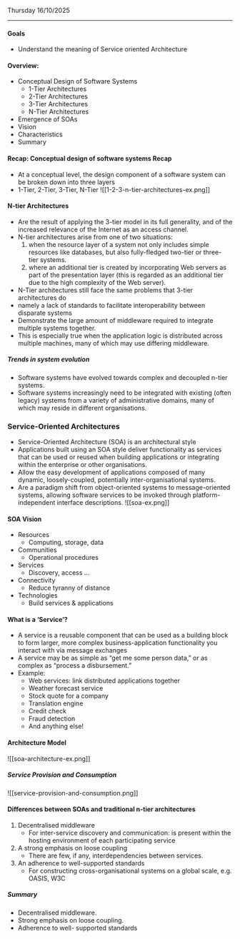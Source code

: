 Thursday 16/10/2025

---
#### Goals
- Understand the meaning of Service oriented Architecture
#### Overview:
- Conceptual Design of Software Systems
	- 1-Tier Architectures
	- 2-Tier Architectures
	- 3-Tier Architectures
	- N-Tier Architectures
- Emergence of SOAs
- Vision
- Characteristics
- Summary
#### Recap: Conceptual design of software systems Recap
 - At a conceptual level, the design component of a software system can be broken down into three layers
 - 1-Tier, 2-Tier, 3-Tier, N-Tier
![[1-2-3-n-tier-architectures-ex.png]]
#### N-tier Architectures
- Are the result of applying the 3-tier model in its full generality, and of the increased relevance of the Internet as an access channel.
- N-tier architectures arise from one of two situations:
	1. when the resource layer of a system not only includes simple resources like databases, but also fully-fledged two-tier or three- tier systems.
	2. where an additional tier is created by incorporating Web servers as part of the presentation layer (this is regarded as an additional tier due to the high complexity of the Web server).
- N-Tier architectures still face the same problems that 3-tier architectures do
- namely a lack of standards to facilitate interoperability between disparate systems
- Demonstrate the large amount of middleware required to integrate multiple systems together.
- This is especially true when the application logic is distributed across multiple machines, many of which may use differing middleware.
##### Trends in system evolution
- Software systems have evolved towards complex and decoupled n-tier systems.
- Software systems increasingly need to be integrated with existing (often legacy) systems from a variety of administrative domains, many of which may reside in different organisations.
### Service-Oriented Architectures
- Service-Oriented Architecture (SOA) is an architectural style
- Applications built using an SOA style deliver functionality as services that can be used or reused when building applications or integrating within the enterprise or other organisations.
- Allow the easy development of applications composed of many dynamic, loosely-coupled, potentially inter-organisational systems.
- Are a paradigm shift from object-oriented systems to message-oriented systems, allowing software services to be invoked through platform- independent interface descriptions.
![[soa-ex.png]]
#### SOA Vision
- Resources
	- Computing, storage, data
- Communities
	- Operational procedures
- Services
	- Discovery, access …
- Connectivity
	- Reduce tyranny of distance
- Technologies
	- Build services & applications
#### What is a ‘Service’?
- A service is a reusable component that can be used as a building block to form larger, more complex business-application functionality you interact with via message exchanges
- A service may be as simple as “get me some person data,” or as complex as “process a disbursement.”
- Example:
	- Web services: link distributed applications together
	- Weather forecast service
	- Stock quote for a company
	- Translation engine
	- Credit check
	- Fraud detection
	- And anything else!
#### Architecture Model
![[soa-architecture-ex.png]]
##### Service Provision and Consumption
![[service-provision-and-consumption.png]]
#### Differences between SOAs and traditional n-tier architectures
1. Decentralised middleware
	- For inter-service discovery and communication: is present within the hosting environment of each participating service
2. A strong emphasis on loose coupling
	- There are few, if any, interdependencies between services.
3. An adherence to well-supported standards
	- For constructing cross-organisational systems on a global scale, e.g. OASIS, W3C
##### Summary
- Decentralised middleware.
- Strong emphasis on loose coupling.
- Adherence to well- supported standards